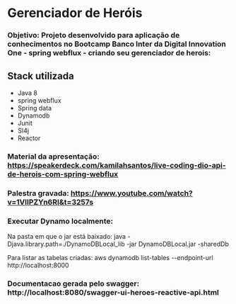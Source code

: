 # Gerenciador de Heróis

### Objetivo: Projeto desenvolvido para aplicação de conhecimentos no Bootcamp Banco Inter da Digital Innovation One - spring webflux - criando seu gerenciador de herois:

## Stack utilizada
  * Java 8
  * spring webflux
  * Spring data
  * Dynamodb
  * Junit
  * Sl4j
  * Reactor
  
### Material da apresentação: https://speakerdeck.com/kamilahsantos/live-coding-dio-api-de-herois-com-spring-webflux

### Palestra gravada: https://www.youtube.com/watch?v=1VllPZYn6RI&t=3257s

### Executar Dynamo localmente: 

Na pasta em que o jar está baixado: java -Djava.library.path=./DynamoDBLocal_lib -jar DynamoDBLocal.jar -sharedDb
 
Para listar as tabelas criadas:  aws dynamodb list-tables --endpoint-url http://localhost:8000

### Documentacao gerada pelo swagger: http://localhost:8080/swagger-ui-heroes-reactive-api.html
